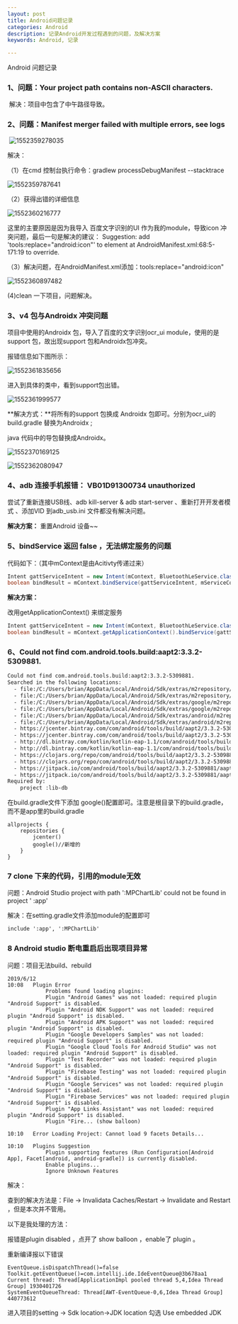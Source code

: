 ```yaml
---
layout: post
title: Android问题记录
categories: Android
description: 记录Android开发过程遇到的问题，及解决方案
keywords: Android, 记录

---
```




Android 问题记录

### 1、问题：Your project path contains non-ASCII characters.

​	 解决：项目中包含了中午路径导致。



### 2、问题：Manifest merger failed with multiple errors, see logs

​	![1552359278035](https://raw.githubusercontent.com/BrianCZY/BrianCZY.github.io/master/images/blog/android_question_recod/1552359278035.png?raw=true)



解决：

（1）在cmd 控制台执行命令：gradlew processDebugManifest --stacktrace

![1552359787641](https://raw.githubusercontent.com/BrianCZY/BrianCZY.github.io/master/images/blog/android_question_recod/1552359787641.png?raw=true)

（2）获得出错的详细信息

![1552360216777](https://raw.githubusercontent.com/BrianCZY/BrianCZY.github.io/master/images/blog/android_question_recod/1552360216777.png?raw=true)

这里的主要原因是因为我导入 百度文字识别的UI 作为我的module，导致icon 冲突问题，最后一句是解决的建议： Suggestion: add 'tools:replace="android:icon"' to <application> element at AndroidManifest.xml:68:5-171:19 to override.

（3）解决问题，在AndroidManifest.xml添加：tools:replace="android:icon"

![1552360897482](https://raw.githubusercontent.com/BrianCZY/BrianCZY.github.io/master/images/blog/android_question_recod/1552360897482.png?raw=true)

(4)clean 一下项目，问题解决。



### 3、v4 包与Androidx 冲突问题

项目中使用的Androidx 包，导入了百度的文字识别ocr_ui  module，使用的是support 包，故出现support 包和Androidx包冲突。

报错信息如下图所示：

![1552361835656](https://raw.githubusercontent.com/BrianCZY/BrianCZY.github.io/master/images/blog/android_question_recod/1552361835656.png?raw=true)

进入到具体的类中，看到support包出错。

![1552361999577](https://raw.githubusercontent.com/BrianCZY/BrianCZY.github.io/master/images/blog/android_question_recod/1552361999577.png?raw=true)

**解决方式：**将所有的support 包换成 Androidx 包即可。分别为ocr_ui的build.gradle 替换为Androidx ;

java 代码中的导包替换成Androidx。



![1552370169125](https://raw.githubusercontent.com/BrianCZY/BrianCZY.github.io/master/images/blog/android_question_recod/1552370169125.png?raw=true)





![1552362080947](https://raw.githubusercontent.com/BrianCZY/BrianCZY.github.io/master/images/blog/android_question_recod/1552362080947.png?raw=true)





### 4、adb 连接手机报错： VB01D91300734   unauthorized



尝试了重新连接USB线、adb kill-server  & adb start-server 、重新打开开发者模式 、添加VID 到adb_usb.ini 文件都没有解决问题。

**解决方案：** 重置Android 设备~~



### 5、bindService 返回 false ，无法绑定服务的问题

代码如下：（其中mContext是由Acitivty传递过来）

```java
Intent gattServiceIntent = new Intent(mContext, BluetoothLeService.class);
boolean bindResult = mContext.bindService(gattServiceIntent, mServiceConnection, mContext.BIND_AUTO_CREATE);
```



**解决方案：**

改用getApplicationContext() 来绑定服务

```java
Intent gattServiceIntent = new Intent(mContext, BluetoothLeService.class);
boolean bindResult = mContext.getApplicationContext().bindService(gattServiceIntent, mServiceConnection, mContext.BIND_AUTO_CREATE);
```



### 6、Could not find com.android.tools.build:aapt2:3.3.2-5309881.

```xml
Could not find com.android.tools.build:aapt2:3.3.2-5309881.
Searched in the following locations:
  - file:/C:/Users/brian/AppData/Local/Android/Sdk/extras/m2repository/com/android/tools/build/aapt2/3.3.2-5309881/aapt2-3.3.2-5309881.pom
  - file:/C:/Users/brian/AppData/Local/Android/Sdk/extras/m2repository/com/android/tools/build/aapt2/3.3.2-5309881/aapt2-3.3.2-5309881-windows.jar
  - file:/C:/Users/brian/AppData/Local/Android/Sdk/extras/google/m2repository/com/android/tools/build/aapt2/3.3.2-5309881/aapt2-3.3.2-5309881.pom
  - file:/C:/Users/brian/AppData/Local/Android/Sdk/extras/google/m2repository/com/android/tools/build/aapt2/3.3.2-5309881/aapt2-3.3.2-5309881-windows.jar
  - file:/C:/Users/brian/AppData/Local/Android/Sdk/extras/android/m2repository/com/android/tools/build/aapt2/3.3.2-5309881/aapt2-3.3.2-5309881.pom
  - file:/C:/Users/brian/AppData/Local/Android/Sdk/extras/android/m2repository/com/android/tools/build/aapt2/3.3.2-5309881/aapt2-3.3.2-5309881-windows.jar
  - https://jcenter.bintray.com/com/android/tools/build/aapt2/3.3.2-5309881/aapt2-3.3.2-5309881.pom
  - https://jcenter.bintray.com/com/android/tools/build/aapt2/3.3.2-5309881/aapt2-3.3.2-5309881-windows.jar
  - http://dl.bintray.com/kotlin/kotlin-eap-1.1/com/android/tools/build/aapt2/3.3.2-5309881/aapt2-3.3.2-5309881.pom
  - http://dl.bintray.com/kotlin/kotlin-eap-1.1/com/android/tools/build/aapt2/3.3.2-5309881/aapt2-3.3.2-5309881-windows.jar
  - https://clojars.org/repo/com/android/tools/build/aapt2/3.3.2-5309881/aapt2-3.3.2-5309881.pom
  - https://clojars.org/repo/com/android/tools/build/aapt2/3.3.2-5309881/aapt2-3.3.2-5309881-windows.jar
  - https://jitpack.io/com/android/tools/build/aapt2/3.3.2-5309881/aapt2-3.3.2-5309881.pom
  - https://jitpack.io/com/android/tools/build/aapt2/3.3.2-5309881/aapt2-3.3.2-5309881-windows.jar
Required by:
    project :lib-db

```

 在build.gradle文件下添加 google()配置即可。注意是根目录下的build.gradle，而不是app里的build.gradle
```
allprojects {
    repositories {
        jcenter()
        google()//新增的
    }
}

```



### 7  clone 下来的代码，引用的module无效

问题：Android Studio project with path ':MPChartLib' could not be found in project ' :app' 



解决：在setting.gradle文件添加module的配置即可

```xml
include ':app', ':MPChartLib'
```



### 8 Android studio 断电重启后出现项目异常

问题：项目无法build、rebuild

```
2019/6/12
10:08	Plugin Error
			Problems found loading plugins:
			Plugin "Android Games" was not loaded: required plugin "Android Support" is disabled.
			Plugin "Android NDK Support" was not loaded: required plugin "Android Support" is disabled.
			Plugin "Android APK Support" was not loaded: required plugin "Android Support" is disabled.
			Plugin "Google Developers Samples" was not loaded: required plugin "Android Support" is disabled.
			Plugin "Google Cloud Tools For Android Studio" was not loaded: required plugin "Android Support" is disabled.
			Plugin "Test Recorder" was not loaded: required plugin "Android Support" is disabled.
			Plugin "Firebase Testing" was not loaded: required plugin "Android Support" is disabled.
			Plugin "Google Services" was not loaded: required plugin "Android Support" is disabled.
			Plugin "Firebase Services" was not loaded: required plugin "Android Support" is disabled.
			Plugin "App Links Assistant" was not loaded: required plugin "Android Support" is disabled.
			Plugin "Fire... (show balloon)

10:10	Error Loading Project: Cannot load 9 facets Details...

10:10	Plugins Suggestion
			Plugin supporting features (Run Configuration[Android App], Facet[android, android-gradle]) is currently disabled.
			Enable plugins...
			Ignore Unknown Features
```



解决：

查到的解决方法是：File -> Invalidata Caches/Restart -> Invalidate and Restart  ，但是本次并不管用。

以下是我处理的方法：

报错是plugin  disabled ，点开了 show balloon ，enable了 plugin 。

重新编译报以下错误

```
EventQueue.isDispatchThread()=false Toolkit.getEventQueue()=com.intellij.ide.IdeEventQueue@3b678aa1
Current thread: Thread[ApplicationImpl pooled thread 5,4,Idea Thread Group] 1930401726
SystemEventQueueThread: Thread[AWT-EventQueue-0,6,Idea Thread Group] 440773612
```

进入项目的setting -> Sdk location->JDK location     勾选 Use embedded JDK



